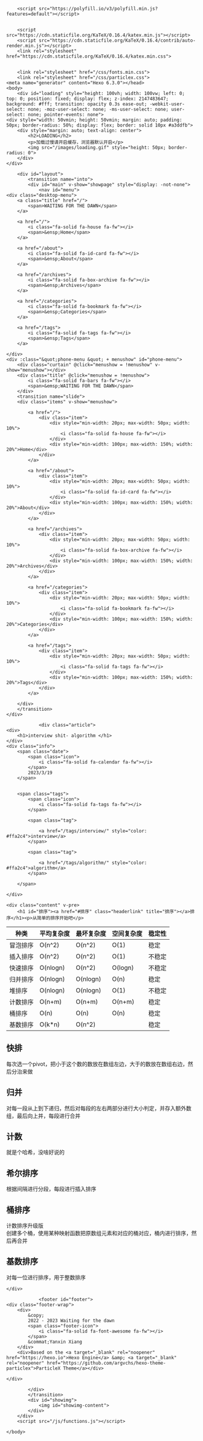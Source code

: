 
<!DOCTYPE html>
<html lang="en">
    <head>
        <meta charset="UTF-8">
        <title>interview shit- algorithm | Waiting for the dawn</title>
        <meta name="author" content="Yanxin Xiang">
        <meta name="description" content="">
        <meta name="keywords" content="">
        <meta name="viewport" content="width=device-width,initial-scale=1.0,maximum-scale=1.0,user-scalable=0">
        <link rel="icon" href="https://i.ibb.co/sszdSW8/IMG-2691.jpg">
        <script src="https://cdn.staticfile.org/vue/3.2.45/vue.global.prod.min.js"></script>
        <script src="https://cdn.staticfile.org/highlight.js/11.7.0/highlight.min.js"></script>
        <link rel="stylesheet" href="https://cdn.staticfile.org/highlight.js/11.7.0/styles/github.min.css">
        <link rel="stylesheet" href="https://cdn.staticfile.org/font-awesome/6.2.1/css/all.min.css">
        
        <script src="https://polyfill.io/v3/polyfill.min.js?features=default"></script>
        
        
        <script src="https://cdn.staticfile.org/KaTeX/0.16.4/katex.min.js"></script>
        <script src="https://cdn.staticfile.org/KaTeX/0.16.4/contrib/auto-render.min.js"></script>
        <link rel="stylesheet" href="https://cdn.staticfile.org/KaTeX/0.16.4/katex.min.css">
        
        
        <link rel="stylesheet" href="/css/fonts.min.css">
        <link rel="stylesheet" href="/css/particlex.css">
    <meta name="generator" content="Hexo 6.3.0"></head>
    <body>
        <div id="loading" style="height: 100vh; width: 100vw; left: 0; top: 0; position: fixed; display: flex; z-index: 2147483647; background: #fff; transition: opacity 0.3s ease-out; -webkit-user-select: none; -moz-user-select: none; -ms-user-select: none; user-select: none; pointer-events: none">
    <div style="width: 50vmin; height: 50vmin; margin: auto; padding: 50px; border-radius: 50%; display: flex; border: solid 10px #a3ddfb">
        <div style="margin: auto; text-align: center">
            <h2>LOADING</h2>
            <p>加载过慢请开启缓存，浏览器默认开启</p>
            <img src="/images/loading.gif" style="height: 50px; border-radius: 0">
        </div>
    </div>
</div>

        <div id="layout">
            <transition name="into">
            <div id="main" v-show="showpage" style="display: -not-none">
                <nav id="menu">
    <div class="desktop-menu">
        <a class="title" href="/">
            <span>WAITING FOR THE DAWN</span>
        </a>
        
        <a href="/">
            <i class="fa-solid fa-house fa-fw"></i>
            <span>&ensp;Home</span>
        </a>
        
        <a href="/about">
            <i class="fa-solid fa-id-card fa-fw"></i>
            <span>&ensp;About</span>
        </a>
        
        <a href="/archives">
            <i class="fa-solid fa-box-archive fa-fw"></i>
            <span>&ensp;Archives</span>
        </a>
        
        <a href="/categories">
            <i class="fa-solid fa-bookmark fa-fw"></i>
            <span>&ensp;Categories</span>
        </a>
        
        <a href="/tags">
            <i class="fa-solid fa-tags fa-fw"></i>
            <span>&ensp;Tags</span>
        </a>
        
    </div>
    <div :class="&quot;phone-menu &quot; + menushow" id="phone-menu">
        <div class="curtain" @click="menushow = !menushow" v-show="menushow"></div>
        <div class="title" @click="menushow = !menushow">
            <i class="fa-solid fa-bars fa-fw"></i>
            <span>&emsp;WAITING FOR THE DAWN</span>
        </div>
        <transition name="slide">
        <div class="items" v-show="menushow">
            
            <a href="/">
                <div class="item">
                    <div style="min-width: 20px; max-width: 50px; width: 10%">
                        <i class="fa-solid fa-house fa-fw"></i>
                    </div>
                    <div style="min-width: 100px; max-width: 150%; width: 20%">Home</div>
                </div>
            </a>
            
            <a href="/about">
                <div class="item">
                    <div style="min-width: 20px; max-width: 50px; width: 10%">
                        <i class="fa-solid fa-id-card fa-fw"></i>
                    </div>
                    <div style="min-width: 100px; max-width: 150%; width: 20%">About</div>
                </div>
            </a>
            
            <a href="/archives">
                <div class="item">
                    <div style="min-width: 20px; max-width: 50px; width: 10%">
                        <i class="fa-solid fa-box-archive fa-fw"></i>
                    </div>
                    <div style="min-width: 100px; max-width: 150%; width: 20%">Archives</div>
                </div>
            </a>
            
            <a href="/categories">
                <div class="item">
                    <div style="min-width: 20px; max-width: 50px; width: 10%">
                        <i class="fa-solid fa-bookmark fa-fw"></i>
                    </div>
                    <div style="min-width: 100px; max-width: 150%; width: 20%">Categories</div>
                </div>
            </a>
            
            <a href="/tags">
                <div class="item">
                    <div style="min-width: 20px; max-width: 50px; width: 10%">
                        <i class="fa-solid fa-tags fa-fw"></i>
                    </div>
                    <div style="min-width: 100px; max-width: 150%; width: 20%">Tags</div>
                </div>
            </a>
            
        </div>
        </transition>
    </div>
</nav>

                <div class="article">
    <div>
        <h1>interview shit- algorithm </h1>
    </div>
    <div class="info">
        <span class="date">
            <span class="icon">
                <i class="fa-solid fa-calendar fa-fw"></i>
            </span>
            2023/3/19
        </span>
        
        
        <span class="tags">
            <span class="icon">
                <i class="fa-solid fa-tags fa-fw"></i>
            </span>
            
            <span class="tag">
                
                <a href="/tags/interview/" style="color: #ffa2c4">interview</a>
            </span>
            
            <span class="tag">
                
                <a href="/tags/algorithm/" style="color: #ffa2c4">algorithm</a>
            </span>
            
        </span>
        
    </div>
    
    <div class="content" v-pre>
        <h1 id="排序"><a href="#排序" class="headerlink" title="排序"></a>排序</h1><p>从简单的排序开始吧</p>
<div class="table-container">
<table>
<thead>
<tr>
<th>种类</th>
<th>平均复杂度</th>
<th>最坏复杂度</th>
<th>空间复杂度</th>
<th>稳定性</th>
</tr>
</thead>
<tbody>
<tr>
<td>冒泡排序</td>
<td>O(n^2)</td>
<td>O(n^2)</td>
<td>O(1)</td>
<td>稳定</td>
</tr>
<tr>
<td>插入排序</td>
<td>O(n^2)</td>
<td>O(n^2)</td>
<td>O(1)</td>
<td>不稳定</td>
</tr>
<tr>
<td>快速排序</td>
<td>O(nlogn)</td>
<td>O(n^2)</td>
<td>O(logn)</td>
<td>不稳定</td>
</tr>
<tr>
<td>归并排序</td>
<td>O(nlogn)</td>
<td>O(nlogn)</td>
<td>O(n)</td>
<td>稳定</td>
</tr>
<tr>
<td>堆排序</td>
<td>O(nlogn)</td>
<td>O(nlogn)</td>
<td>O(1)</td>
<td>不稳定</td>
</tr>
<tr>
<td>计数排序</td>
<td>O(n+m)</td>
<td>O(n+m)</td>
<td>O(n+m)</td>
<td>稳定</td>
</tr>
<tr>
<td>桶排序</td>
<td>O(n)</td>
<td>O(n)</td>
<td>O(n)</td>
<td>稳定</td>
</tr>
<tr>
<td>基数排序</td>
<td>O(k*n)</td>
<td>O(n^2)</td>
<td></td>
<td>稳定</td>
</tr>
</tbody>
</table>
</div>
<h2 id="快排"><a href="#快排" class="headerlink" title="快排"></a>快排</h2><p>每次选一个pivot，把小于这个数的数放在数组左边，大于的数放在数组右边，然后分治来做</p>
<h2 id="归并"><a href="#归并" class="headerlink" title="归并"></a>归并</h2><p>对每一段从上到下递归，然后对每段的左右两部分进行大小判定，并存入额外数组，最后向上并，每段进行合并</p>
<h2 id="计数"><a href="#计数" class="headerlink" title="计数"></a>计数</h2><p>就是个哈希，没啥好说的</p>
<h2 id="希尔排序"><a href="#希尔排序" class="headerlink" title="希尔排序"></a>希尔排序</h2><p>根据间隔进行分段，每段进行插入排序</p>
<h2 id="桶排序"><a href="#桶排序" class="headerlink" title="桶排序"></a>桶排序</h2><p>计数排序升级版<br>创建多个桶，使用某种映射函数把原数组元素和对应的桶对应，桶内进行排序，然后再合并</p>
<h2 id="基数排序"><a href="#基数排序" class="headerlink" title="基数排序"></a>基数排序</h2><p>对每一位进行排序，用于整数排序</p>

    </div>
    
    
    
    
    
    
    
</div>

                <footer id="footer">
    <div class="footer-wrap">
        <div>
            &copy;
            2022 - 2023 Waiting for the dawn
            <span class="footer-icon">
                <i class="fa-solid fa-font-awesome fa-fw"></i>
            </span>
            &commat;Yanxin Xiang
        </div>
        <div>Based on the <a target="_blank" rel="noopener" href="https://hexo.io">Hexo Engine</a> &amp; <a target="_blank" rel="noopener" href="https://github.com/argvchs/hexo-theme-particlex">ParticleX Theme</a></div>
        
    </div>
</footer>

            </div>
            </transition>
            <div id="showimg">
                <img id="showimg-content">
            </div>
        </div>
        <script src="/js/functions.js"></script>
<script src="/js/particlex.js"></script>







    </body>
</html>
